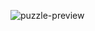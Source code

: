 

![puzzle-preview](https://user-images.githubusercontent.com/78777681/163045424-30151af3-03e3-4290-90fd-feb8885f2311.png)
